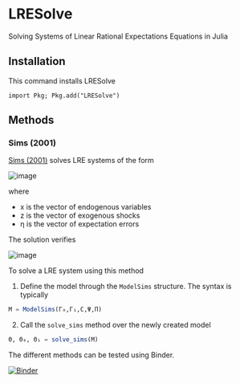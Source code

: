 # LRESolve
Solving Systems of Linear Rational Expectations Equations in Julia

## Installation

This command installs LRESolve

`import Pkg; Pkg.add("LRESolve")`

## Methods

### Sims (2001)
[Sims (2001)](https://ideas.repec.org/c/dge/qmrbcd/11.html) solves LRE systems of the form

![image](https://normannrion.fr/wp-content/uploads/2019/11/sims_eq.png)

where 

- x is the vector of endogenous variables
- z is the vector of exogenous shocks
- η is the vector of expectation errors

The solution verifies

![image](https://normannrion.fr/wp-content/uploads/2019/11/sims_sol.png)

To solve a LRE system using this method
1. Define the model through the `ModelSims` structure. The syntax is typically

```julia
M = ModelSims(Γ₀,Γ₁,C,Ψ,Π)
```

2. Call the `solve_sims` method over the newly created model
```julia
Θ, Θ₀, Θ₁ = solve_sims(M)
```

The different methods can be tested using Binder.

[![Binder](https://mybinder.org/badge_logo.svg)](https://mybinder.org/v2/gh/NormannR/LRESolve.jl.git/master)